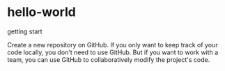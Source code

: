 # hello-world
getting start

Create a new repository on GitHub. If you only want to keep track of your code locally, you don't need to use GitHub. But if you want to work with a team, you can use GitHub to collaboratively modify the project's code. 
